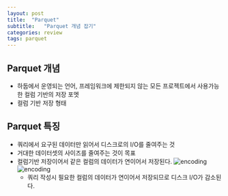 ```yaml
---
layout: post
title:  "Parquet"
subtitle:   "Parquet 개념 잡기"
categories: review
tags: parquet
---
```



## Parquet 개념
- 하둡에서 운영되는 언어, 프레임워크에 제한되지 않는 모든 프로젝트에서 사용가능한 컬럼 기반의 저장 포멧
- 컬럼 기반 저장 형태

## Parquet 특징
- 쿼리에서 요구된 데이터만 읽어서 디스크로의 I/O를 줄여주는 것
- 거대한 데이터셋의 사이즈를 줄여주는 것이 목표
- 컬럼기반 저장이어서 같은 컬럼의 데이터가 연이어서 저장된다.
    ![encoding](https://cdn.cms-twdigitalassets.com/content/dam/blog-twitter/archive/dremel_made_simplewithparquet96.thumb.1280.1280.png)
    ![encoding](https://cdn.cms-twdigitalassets.com/content/dam/blog-twitter/archive/dremel_made_simplewithparquet97.thumb.1280.1280.png)
    - 쿼리 작성시 필요한 컬럼의 데이터가 연이어서 저장되므로 디스크 I/O가 감소된다.